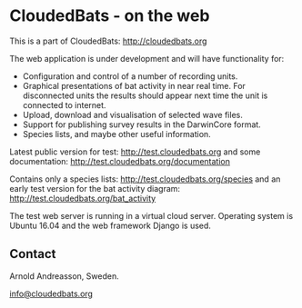 # CloudedBats - on the web

This is a part of CloudedBats: http://cloudedbats.org

The web application is under development and will have functionality for:

- Configuration and control of a number of recording units.
- Graphical presentations of bat activity in near real time. For disconnected units the results should appear next time the unit is connected to internet.
- Upload, download and visualisation of selected wave files. 
- Support for publishing survey results in the DarwinCore format. 
- Species lists, and maybe other useful information.

Latest public version for test: http://test.cloudedbats.org 
and some documentation: http://test.cloudedbats.org/documentation

Contains only a species lists: http://test.cloudedbats.org/species and an early test version for the bat activity diagram: http://test.cloudedbats.org/bat_activity

The test web server is running in a virtual cloud server. Operating system is Ubuntu 16.04 and the web framework Django is used. 

## Contact

Arnold Andreasson, Sweden.

info@cloudedbats.org
